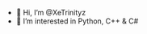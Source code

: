 - 👋 Hi, I’m @XeTrinityz
- 👀 I’m interested in Python, C++ & C#

<!---
XeTrinityz/XeTrinityz is a ✨ special ✨ repository because its `README.md` (this file) appears on your GitHub profile.
You can click the Preview link to take a look at your changes.
--->
